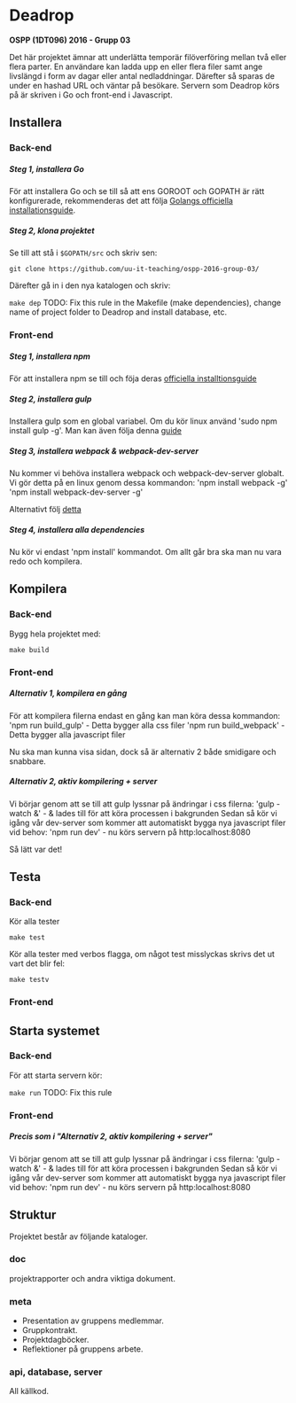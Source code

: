 # Deadrop

**OSPP (1DT096) 2016 - Grupp 03**

Det här projektet ämnar att underlätta temporär filöverföring mellan två eller flera parter. En användare kan ladda upp en eller flera filer samt ange livslängd i form av dagar eller antal nedladdningar. Därefter så sparas de under en hashad URL och väntar på besökare. Servern som Deadrop körs på är skriven i Go och front-end i Javascript.

## Installera

### Back-end

##### Steg 1, installera Go
För att installera Go och se till så att ens GOROOT och GOPATH är rätt konfigurerade, rekommenderas det att följa
[Golangs officiella installationsguide](https://golang.org/doc/install).

##### Steg 2, klona projektet
Se till att stå i `$GOPATH/src` och skriv sen:

`git clone https://github.com/uu-it-teaching/ospp-2016-group-03/`

Därefter gå in i den nya katalogen och skriv:

`make dep` TODO: Fix this rule in the Makefile (make dependencies), change name of project folder to Deadrop and install database, etc.

### Front-end

##### Steg 1, installera npm
För att installera npm se till och föja deras [officiella installtionsguide](https://docs.npmjs.com/getting-started/installing-node)

##### Steg 2, installera gulp
Installera gulp som en global variabel. Om du kör linux använd 'sudo npm install gulp -g'. Man kan även följa denna [guide](https://github.com/gulpjs/gulp/blob/master/docs/getting-started.md)

##### Steg 3, installera webpack & webpack-dev-server
Nu kommer vi behöva installera webpack och webpack-dev-server globalt. Vi gör detta på en linux genom dessa kommandon:
'npm install webpack -g'
'npm install webpack-dev-server -g'

Alternativt följ [detta](https://webpack.github.io/docs/tutorials/getting-started/)

##### Steg 4, installera alla dependencies
Nu kör vi endast 'npm install' kommandot. Om allt går bra ska man nu vara redo och kompilera.

## Kompilera

### Back-end
Bygg hela projektet med:

`make build`

### Front-end

##### Alternativ 1, kompilera en gång
För att kompilera filerna endast en gång kan man köra dessa kommandon:
'npm run build_gulp'  - Detta bygger alla css filer
'npm run build_webpack' - Detta bygger alla javascript filer

Nu ska man kunna visa sidan, dock så är alternativ 2 både smidigare och snabbare.

##### Alternativ 2, aktiv kompilering + server
Vi börjar genom att se till att gulp lyssnar på ändringar i css filerna:
'gulp -watch &' - & lades till för att köra processen i bakgrunden
Sedan så kör vi igång vår dev-server som kommer att automatiskt bygga nya javascript filer vid behov:
'npm run dev' - nu körs servern på http:localhost:8080

Så lätt var det!

## Testa

### Back-end
Kör alla tester

`make test`

Kör alla tester med verbos flagga, om något test misslyckas skrivs det ut vart det blir fel:

`make testv`

### Front-end

## Starta systemet

### Back-end
För att starta servern kör:

`make run` TODO: Fix this rule

### Front-end

##### Precis som i "Alternativ 2, aktiv kompilering + server"
Vi börjar genom att se till att gulp lyssnar på ändringar i css filerna:
'gulp -watch &' - & lades till för att köra processen i bakgrunden
Sedan så kör vi igång vår dev-server som kommer att automatiskt bygga nya javascript filer vid behov:
'npm run dev' - nu körs servern på http:localhost:8080

## Struktur

Projektet består av följande kataloger.

### doc

projektrapporter och andra viktiga dokument.

### meta

- Presentation av gruppens medlemmar.
- Gruppkontrakt.
- Projektdagböcker.
- Reflektioner på gruppens arbete.

### api, database, server

All källkod.
